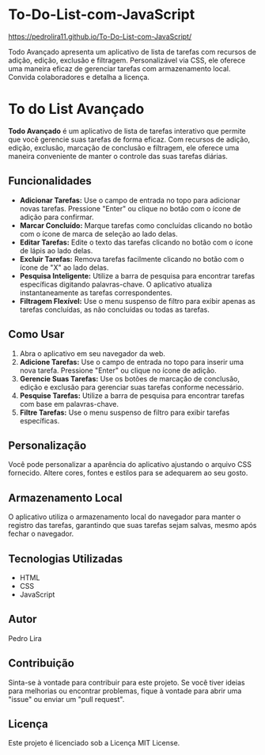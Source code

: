 # To-Do-List-com-JavaScript
https://pedrolira11.github.io/To-Do-List-com-JavaScript/



Todo Avançado apresenta um aplicativo de lista de tarefas com recursos de adição, edição, exclusão e filtragem. Personalizável via CSS, ele oferece uma maneira eficaz de gerenciar tarefas com armazenamento local. Convida colaboradores e detalha a licença.

# **To do List Avançado**

**Todo Avançado** é um aplicativo de lista de tarefas interativo que permite que você gerencie suas tarefas de forma eficaz. Com recursos de adição, edição, exclusão, marcação de conclusão e filtragem, ele oferece uma maneira conveniente de manter o controle das suas tarefas diárias.

## **Funcionalidades**

- **Adicionar Tarefas:** Use o campo de entrada no topo para adicionar novas tarefas. Pressione "Enter" ou clique no botão com o ícone de adição para confirmar.
- **Marcar Concluído:** Marque tarefas como concluídas clicando no botão com o ícone de marca de seleção ao lado delas.
- **Editar Tarefas:** Edite o texto das tarefas clicando no botão com o ícone de lápis ao lado delas.
- **Excluir Tarefas:** Remova tarefas facilmente clicando no botão com o ícone de "X" ao lado delas.
- **Pesquisa Inteligente:** Utilize a barra de pesquisa para encontrar tarefas específicas digitando palavras-chave. O aplicativo atualiza instantaneamente as tarefas correspondentes.
- **Filtragem Flexível:** Use o menu suspenso de filtro para exibir apenas as tarefas concluídas, as não concluídas ou todas as tarefas.

## **Como Usar**

1. Abra o aplicativo em seu navegador da web.
2. **Adicione Tarefas:** Use o campo de entrada no topo para inserir uma nova tarefa. Pressione "Enter" ou clique no ícone de adição.
3. **Gerencie Suas Tarefas:** Use os botões de marcação de conclusão, edição e exclusão para gerenciar suas tarefas conforme necessário.
4. **Pesquise Tarefas:** Utilize a barra de pesquisa para encontrar tarefas com base em palavras-chave.
5. **Filtre Tarefas:** Use o menu suspenso de filtro para exibir tarefas específicas.

## **Personalização**

Você pode personalizar a aparência do aplicativo ajustando o arquivo CSS fornecido. Altere cores, fontes e estilos para se adequarem ao seu gosto.

## **Armazenamento Local**

O aplicativo utiliza o armazenamento local do navegador para manter o registro das tarefas, garantindo que suas tarefas sejam salvas, mesmo após fechar o navegador.

## **Tecnologias Utilizadas**

- HTML
- CSS
- JavaScript

## **Autor**

Pedro Lira

## **Contribuição**

Sinta-se à vontade para contribuir para este projeto. Se você tiver ideias para melhorias ou encontrar problemas, fique à vontade para abrir uma "issue" ou enviar um "pull request".

## **Licença**

Este projeto é licenciado sob a Licença MIT License.
